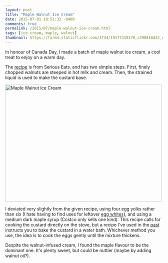 ```yaml
---
layout: post
title: "Maple Walnut Ice Cream"
date: 2015-07-01 18:51:32 -0400
comments: true
permalink: /2015/07/maple-walnut-ice-cream.html
tags: [ice cream, maple, walnut]
thumbnail: https://farm4.staticflickr.com/3744/19177319270_c398818d22_q.jpg
---
```


In honour of Canada Day, I made a batch of maple walnut ice cream, a
cool treat to enjoy on a warm day.

The
[recipe](http://www.seriouseats.com/recipes/2015/05/maple-walnut-ice-cream-recipe.html)
is from Serious Eats, and has two simple steps. First, finely chopped
walnuts are steeped in hot milk and cream. Then, the strained liquid is
used to make the custard base.

<a href="https://www.flickr.com/photos/gnuf/19177319270" title="Maple
Walnut Ice Cream by Eric Fung, on Flickr"><img
src="https://c2.staticflickr.com/4/3744/19177319270_c398818d22.jpg"
width="500" height="375" alt="Maple Walnut Ice Cream"></a>

I deviated very slightly from the given recipe, using four egg yolks rather
than six (I hate having to find uses for leftover [egg
whites](/tag/eggwhites/)), and using a medium dark maple syrup 
(Costco only sells one kind). This recipe calls for cooking the custard 
directly on the stove, but a recipe I've used in the
[past](/2007/07/frozen-desserts-for-potluck.html) instructs you to
bake the custard in a water bath. Whichever method you use, the idea is
to cook the eggs gently until the mixture thickens.

Despite the walnut-infused cream, I found the maple flavour to be the
dominant one. It's plenty sweet, but could be nuttier (maybe by
adding walnut oil?).

